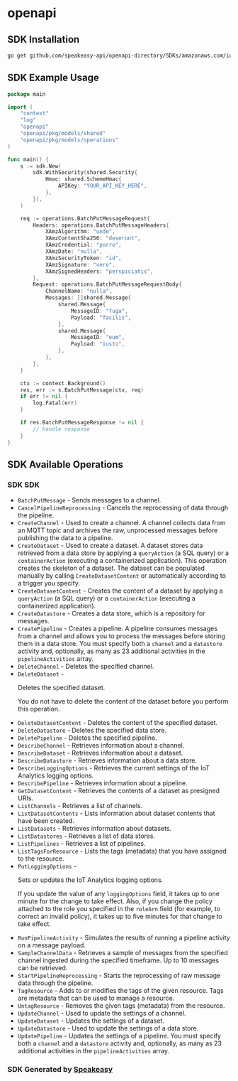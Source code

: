 # openapi

<!-- Start SDK Installation -->
## SDK Installation

```bash
go get github.com/speakeasy-api/openapi-directory/SDKs/amazonaws.com/iotanalytics/2017-11-27/go
```
<!-- End SDK Installation -->

## SDK Example Usage
<!-- Start SDK Example Usage -->
```go
package main

import (
    "context"
    "log"
    "openapi"
    "openapi/pkg/models/shared"
    "openapi/pkg/models/operations"
)

func main() {
    s := sdk.New(
        sdk.WithSecurity(shared.Security{
            Hmac: shared.SchemeHmac{
                APIKey: "YOUR_API_KEY_HERE",
            },
        }),
    )

    req := operations.BatchPutMessageRequest{
        Headers: operations.BatchPutMessageHeaders{
            XAmzAlgorithm: "unde",
            XAmzContentSha256: "deserunt",
            XAmzCredential: "porro",
            XAmzDate: "nulla",
            XAmzSecurityToken: "id",
            XAmzSignature: "vero",
            XAmzSignedHeaders: "perspiciatis",
        },
        Request: operations.BatchPutMessageRequestBody{
            ChannelName: "nulla",
            Messages: []shared.Message{
                shared.Message{
                    MessageID: "fuga",
                    Payload: "facilis",
                },
                shared.Message{
                    MessageID: "eum",
                    Payload: "iusto",
                },
            },
        },
    }

    ctx := context.Background()
    res, err := s.BatchPutMessage(ctx, req)
    if err != nil {
        log.Fatal(err)
    }

    if res.BatchPutMessageResponse != nil {
        // handle response
    }
}
```
<!-- End SDK Example Usage -->

<!-- Start SDK Available Operations -->
## SDK Available Operations

### SDK SDK

* `BatchPutMessage` - Sends messages to a channel.
* `CancelPipelineReprocessing` - Cancels the reprocessing of data through the pipeline.
* `CreateChannel` - Used to create a channel. A channel collects data from an MQTT topic and archives the raw, unprocessed messages before publishing the data to a pipeline.
* `CreateDataset` - Used to create a dataset. A dataset stores data retrieved from a data store by applying a <code>queryAction</code> (a SQL query) or a <code>containerAction</code> (executing a containerized application). This operation creates the skeleton of a dataset. The dataset can be populated manually by calling <code>CreateDatasetContent</code> or automatically according to a trigger you specify.
* `CreateDatasetContent` - Creates the content of a dataset by applying a <code>queryAction</code> (a SQL query) or a <code>containerAction</code> (executing a containerized application).
* `CreateDatastore` - Creates a data store, which is a repository for messages.
* `CreatePipeline` - Creates a pipeline. A pipeline consumes messages from a channel and allows you to process the messages before storing them in a data store. You must specify both a <code>channel</code> and a <code>datastore</code> activity and, optionally, as many as 23 additional activities in the <code>pipelineActivities</code> array.
* `DeleteChannel` - Deletes the specified channel.
* `DeleteDataset` - <p>Deletes the specified dataset.</p> <p>You do not have to delete the content of the dataset before you perform this operation.</p>
* `DeleteDatasetContent` - Deletes the content of the specified dataset.
* `DeleteDatastore` - Deletes the specified data store.
* `DeletePipeline` - Deletes the specified pipeline.
* `DescribeChannel` - Retrieves information about a channel.
* `DescribeDataset` - Retrieves information about a dataset.
* `DescribeDatastore` - Retrieves information about a data store.
* `DescribeLoggingOptions` - Retrieves the current settings of the IoT Analytics logging options.
* `DescribePipeline` - Retrieves information about a pipeline.
* `GetDatasetContent` - Retrieves the contents of a dataset as presigned URIs.
* `ListChannels` - Retrieves a list of channels.
* `ListDatasetContents` - Lists information about dataset contents that have been created.
* `ListDatasets` - Retrieves information about datasets.
* `ListDatastores` - Retrieves a list of data stores.
* `ListPipelines` - Retrieves a list of pipelines.
* `ListTagsForResource` - Lists the tags (metadata) that you have assigned to the resource.
* `PutLoggingOptions` - <p>Sets or updates the IoT Analytics logging options.</p> <p>If you update the value of any <code>loggingOptions</code> field, it takes up to one minute for the change to take effect. Also, if you change the policy attached to the role you specified in the <code>roleArn</code> field (for example, to correct an invalid policy), it takes up to five minutes for that change to take effect. </p>
* `RunPipelineActivity` - Simulates the results of running a pipeline activity on a message payload.
* `SampleChannelData` - Retrieves a sample of messages from the specified channel ingested during the specified timeframe. Up to 10 messages can be retrieved.
* `StartPipelineReprocessing` - Starts the reprocessing of raw message data through the pipeline.
* `TagResource` - Adds to or modifies the tags of the given resource. Tags are metadata that can be used to manage a resource.
* `UntagResource` - Removes the given tags (metadata) from the resource.
* `UpdateChannel` - Used to update the settings of a channel.
* `UpdateDataset` - Updates the settings of a dataset.
* `UpdateDatastore` - Used to update the settings of a data store.
* `UpdatePipeline` - Updates the settings of a pipeline. You must specify both a <code>channel</code> and a <code>datastore</code> activity and, optionally, as many as 23 additional activities in the <code>pipelineActivities</code> array.
<!-- End SDK Available Operations -->

### SDK Generated by [Speakeasy](https://docs.speakeasyapi.dev/docs/using-speakeasy/client-sdks)

